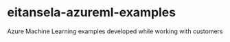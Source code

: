 # eitansela-azureml-examples
Azure Machine Learning examples developed while working with customers 
